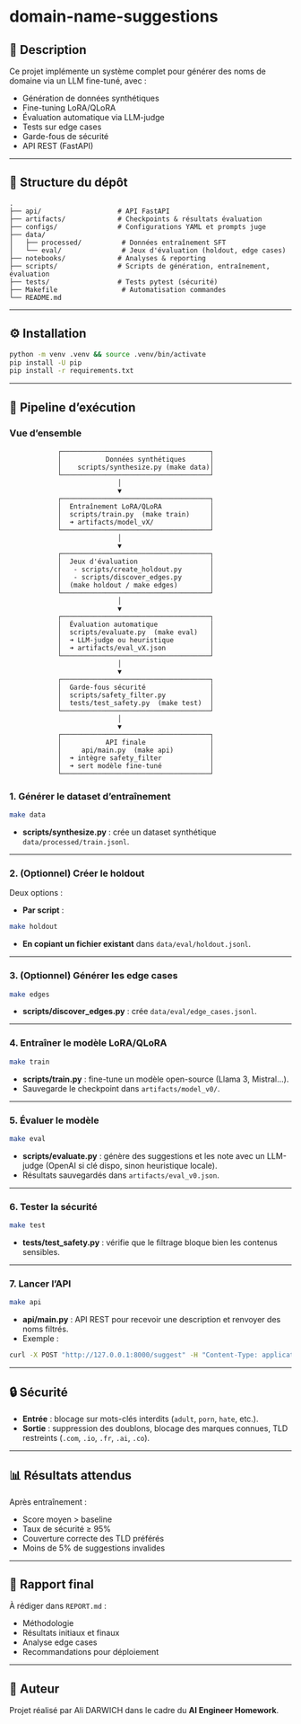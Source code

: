 # domain-name-suggestions

## 📌 Description
Ce projet implémente un système complet pour générer des noms de domaine via un LLM fine-tuné, avec :
- Génération de données synthétiques
- Fine-tuning LoRA/QLoRA
- Évaluation automatique via LLM-judge
- Tests sur edge cases
- Garde-fous de sécurité
- API REST (FastAPI)

---

## 📂 Structure du dépôt
```
.
├── api/                   # API FastAPI
├── artifacts/             # Checkpoints & résultats évaluation
├── configs/               # Configurations YAML et prompts juge
├── data/
│   ├── processed/          # Données entraînement SFT
│   └── eval/               # Jeux d'évaluation (holdout, edge cases)
├── notebooks/             # Analyses & reporting
├── scripts/               # Scripts de génération, entraînement, évaluation
├── tests/                 # Tests pytest (sécurité)
├── Makefile                # Automatisation commandes
└── README.md
```

---

## ⚙️ Installation
```bash
python -m venv .venv && source .venv/bin/activate
pip install -U pip
pip install -r requirements.txt
```

---

## 🚀 Pipeline d’exécution

### Vue d’ensemble
                ┌─────────────────────────────────────┐
                │           Données synthétiques      │
                │    scripts/synthesize.py (make data)│
                └─────────────────────────────────────┘
                               │
                               ▼
                ┌─────────────────────────────────────┐
                │  Entraînement LoRA/QLoRA            │
                │  scripts/train.py  (make train)     │
                │  ➜ artifacts/model_vX/              │
                └─────────────────────────────────────┘
                               │
                               ▼
                ┌─────────────────────────────────────┐
                │  Jeux d'évaluation                  │
                │   - scripts/create_holdout.py       │
                │   - scripts/discover_edges.py       │
                │  (make holdout / make edges)        │
                └─────────────────────────────────────┘
                               │
                               ▼
                ┌─────────────────────────────────────┐
                │  Évaluation automatique             │
                │  scripts/evaluate.py  (make eval)   │
                │  ➜ LLM-judge ou heuristique         │
                │  ➜ artifacts/eval_vX.json           │
                └─────────────────────────────────────┘
                               │
                               ▼
                ┌─────────────────────────────────────┐
                │  Garde-fous sécurité                │
                │  scripts/safety_filter.py           │
                │  tests/test_safety.py  (make test)  │
                └─────────────────────────────────────┘
                               │
                               ▼
                ┌─────────────────────────────────────┐
                │           API finale                │
                │     api/main.py  (make api)         │
                │  ➜ intègre safety_filter            │
                │  ➜ sert modèle fine-tuné            │
                └─────────────────────────────────────┘


### 1. Générer le dataset d’entraînement
```bash
make data
```
- **scripts/synthesize.py** : crée un dataset synthétique `data/processed/train.jsonl`.

---

### 2. (Optionnel) Créer le holdout
Deux options :
- **Par script** :
```bash
make holdout
```
- **En copiant un fichier existant** dans `data/eval/holdout.jsonl`.

---

### 3. (Optionnel) Générer les edge cases
```bash
make edges
```
- **scripts/discover_edges.py** : crée `data/eval/edge_cases.jsonl`.

---

### 4. Entraîner le modèle LoRA/QLoRA
```bash
make train
```
- **scripts/train.py** : fine-tune un modèle open-source (Llama 3, Mistral…).
- Sauvegarde le checkpoint dans `artifacts/model_v0/`.

---

### 5. Évaluer le modèle
```bash
make eval
```
- **scripts/evaluate.py** : génère des suggestions et les note avec un LLM-judge (OpenAI si clé dispo, sinon heuristique locale).
- Résultats sauvegardés dans `artifacts/eval_v0.json`.

---

### 6. Tester la sécurité
```bash
make test
```
- **tests/test_safety.py** : vérifie que le filtrage bloque bien les contenus sensibles.

---

### 7. Lancer l’API
```bash
make api
```
- **api/main.py** : API REST pour recevoir une description et renvoyer des noms filtrés.
- Exemple :
```bash
curl -X POST "http://127.0.0.1:8000/suggest" -H "Content-Type: application/json" -d '{"business_description":"Coffee shop in Paris"}'
```

---

## 🔒 Sécurité
- **Entrée** : blocage sur mots-clés interdits (`adult`, `porn`, `hate`, etc.).
- **Sortie** : suppression des doublons, blocage des marques connues, TLD restreints (`.com`, `.io`, `.fr`, `.ai`, `.co`).

---

## 📊 Résultats attendus
Après entraînement :
- Score moyen > baseline
- Taux de sécurité ≥ 95%
- Couverture correcte des TLD préférés
- Moins de 5% de suggestions invalides

---

## 📑 Rapport final
À rédiger dans `REPORT.md` :
- Méthodologie
- Résultats initiaux et finaux
- Analyse edge cases
- Recommandations pour déploiement

---

## 👤 Auteur
Projet réalisé par Ali DARWICH dans le cadre du **AI Engineer Homework**.